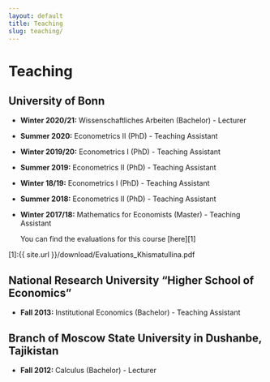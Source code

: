```yaml
---
layout: default
title: Teaching
slug: teaching/
---
```


# Teaching

## University of Bonn

*  **Winter 2020/21:**
   Wissenschaftliches Arbeiten (Bachelor) - Lecturer
   
*  **Summer 2020:**
   Econometrics II (PhD) - Teaching Assistant
   
*  **Winter 2019/20:**
   Econometrics I (PhD) - Teaching Assistant
   
*  **Summer 2019:**
   Econometrics II (PhD) - Teaching Assistant

*  **Winter 18/19:**
   Econometrics I (PhD) - Teaching Assistant
   
*  **Summer 2018:**
   Econometrics II (PhD) - Teaching Assistant

*  **Winter 2017/18:**
   Mathematics for Economists (Master) - Teaching Assistant
   
   You can find the evaluations for this course [here][1]

[1]:{{ site.url }}/download/Evaluations_Khismatullina.pdf


## National Research University “Higher School of Economics”
*  **Fall 2013:**
   Institutional Economics (Bachelor) - Teaching Assistant

## Branch of Moscow State University in Dushanbe, Tajikistan
*  **Fall 2012:**
   Calculus (Bachelor) - Lecturer

